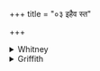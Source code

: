 +++
title = "०३ इहैव स्त"

+++

<details><summary>Whitney</summary>

### Translation
3. Be ye just here; go not away from us; let Pūshan make \[it\] pathless  
for you in the distance; let the lord of the dwelling (*vā́stu*) call  
aloud after you; in me, O \[my\] fellows, be your satisfaction.

### Notes
Ppp. has, in **a**, *e ’ha yāta mā ’pa*, at the beginning; it rectifies  
the meter of **b** by omitting *vas;* in **c**, it reads *‘yam ahvan*  
for *johavītu;* in **d**, it again has *sujātās*.
</details>

<details><summary>Griffith</summary>

Stand even here; forsake me not. Before us may Pushan make your path unfit to travel. Vastoshpati incessantly recall you! In me be your sweet resting- place, O kinsmen!
</details>
